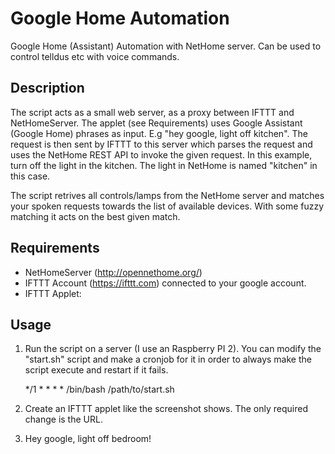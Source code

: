 # Google Home Automation
Google Home (Assistant) Automation with NetHome server. Can be used to control telldus etc with voice commands.

## Description
The script acts as a small web server, as a proxy between IFTTT and NetHomeServer. The applet (see Requirements) uses Google Assistant (Google Home) phrases as input. E.g "hey google, light off kitchen". The request is then sent by IFTTT to this server which parses the request and uses the NetHome REST API to invoke the given request. In this example, turn off the light in the kitchen. The light in NetHome is named "kitchen" in this case.

The script retrives all controls/lamps from the NetHome server and matches your spoken requests towards the list of available devices. With some fuzzy matching it acts on the best given match.

## Requirements
- NetHomeServer (http://opennethome.org/)
- IFTTT Account (https://ifttt.com) connected to your google account.
- IFTTT Applet: 

## Usage
1. Run the script on a server (I use an Raspberry PI 2). You can modify the "start.sh" script and make a cronjob for it in order to always make the script execute and restart if it fails.

    */1 * * * * /bin/bash /path/to/start.sh

2. Create an IFTTT applet like the screenshot shows. The only required change is the URL.

3. Hey google, light off bedroom!

